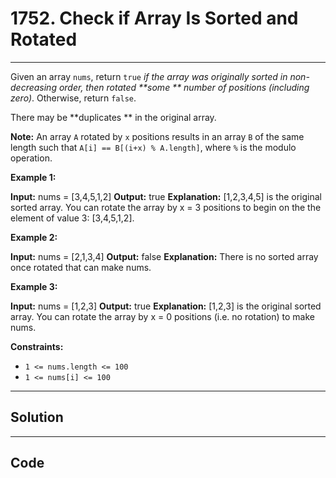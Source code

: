 # 1752. Check if Array Is Sorted and Rotated

---

Given an array `nums`, return `true` _if the array was originally sorted in non-decreasing order, then rotated **some ** number of positions (including zero)_. Otherwise, return `false`.

There may be **duplicates ** in the original array.

**Note:** An array `A` rotated by `x` positions results in an array `B` of the same length such that `A[i] == B[(i+x) % A.length]`, where `%` is the modulo operation.

 

**Example 1:**


**Input:** nums = [3,4,5,1,2]
**Output:** true
**Explanation:** [1,2,3,4,5] is the original sorted array.
You can rotate the array by x = 3 positions to begin on the the element of value 3: [3,4,5,1,2].


**Example 2:**


**Input:** nums = [2,1,3,4]
**Output:** false
**Explanation:** There is no sorted array once rotated that can make nums.


**Example 3:**


**Input:** nums = [1,2,3]
**Output:** true
**Explanation:** [1,2,3] is the original sorted array.
You can rotate the array by x = 0 positions (i.e. no rotation) to make nums.


 

**Constraints:**

  * `1 <= nums.length <= 100`
  * `1 <= nums[i] <= 100`

---

## Solution



---

## Code
```python


```